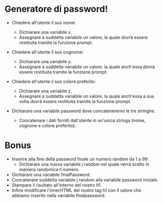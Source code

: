 # Generatore di password!

- Chiedere all'utente il suo nome:
  - Dichiarare una variabile x.
  - Assegnare a suddetta variabile un valore, la quale dovrà essere restituita tramite la funzione prompt.

- Chiedere all'utente il suo cognome:
  - Dichiarare una variabile y.
  - Assegnare a suddetta variabile un valore, la quale anch'essa dovrà essere restituita tramite la funzione prompt.

- Chiedere all'utente il suo colore preferito:
   - Dichiarare una variabile z.
  - Assegnare a suddetta variabile un valore, la quale anch'essa a sua volta dovrà essere restituita tramite la funzione prompt.

- Dichiarare una variabile password dove concateneremo le tre stringhe.
   - Concatenare i dati forniti dall'utente in un'unica stringa (nome, cognone e colore preferito):

  <!-- BONUS -->
# Bonus

- Inserire alla fine della password finale un numero random da 1 a 99:
  - Dichiarare una nuova variabile j random nel quale verrà scelto in maniera randomica il numero.
- Dichiarare una variabile finalPassword.
- Concatenare suddetta variabile j random alla variabile password iniziale.
- Stampare il risultato all'interno del nostro h1.
- Infine modificare l'innerHTML del nostro tag h1 con il valore che abbiamo inserito nella variabile finalpassword.